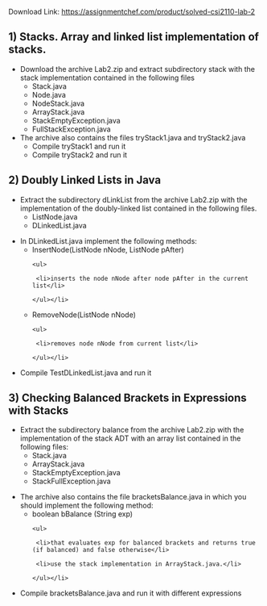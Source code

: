 Download Link: https://assignmentchef.com/product/solved-csi2110-lab-2
<br>
<h2>1) Stacks. Array and linked list implementation of stacks.</h2>

<ul>

 <li>Download the archive Lab2.zip and extract subdirectory stack with the stack implementation contained in the following files

  <ul>

   <li>Stack.java</li>

   <li>Node.java</li>

   <li>NodeStack.java</li>

   <li>ArrayStack.java</li>

   <li>StackEmptyException.java</li>

   <li>FullStackException.java</li>

  </ul></li>

 <li>The archive also contains the files tryStack1.java and tryStack2.java

  <ul>

   <li>Compile tryStack1 and run it</li>

   <li>Compile tryStack2 and run it</li>

  </ul></li>

</ul>

<h2>2) Doubly Linked Lists in Java</h2>

<ul>

 <li>Extract the subdirectory dLinkList from the archive Lab2.zip with the implementation of the doubly-linked list contained in the following files.

  <ul>

   <li>ListNode.java</li>

   <li>DLinkedList.java</li>

  </ul></li>

</ul>

<ul>

 <li>In DLinkedList.java implement the following methods:

  <ul>

   <li>InsertNode(ListNode nNode, ListNode pAfter)

    <ul>

     <li>inserts the node nNode after node pAfter in the current list</li>

    </ul></li>

   <li>RemoveNode(ListNode nNode)

    <ul>

     <li>removes node nNode from current list</li>

    </ul></li>

  </ul></li>

 <li>Compile TestDLinkedList.java and run it</li>

</ul>

<h2>3) Checking Balanced Brackets in Expressions with Stacks</h2>

<ul>

 <li>Extract the subdirectory balance from the archive Lab2.zip with the implementation of the stack ADT with an array list contained in the following files:

  <ul>

   <li>Stack.java</li>

   <li>ArrayStack.java</li>

   <li>StackEmptyException.java</li>

   <li>StackFullException.java</li>

  </ul></li>

</ul>

<ul>

 <li>The archive also contains the file bracketsBalance.java in which you should implement the following method:

  <ul>

   <li>boolean bBalance (String exp)

    <ul>

     <li>that evaluates exp for balanced brackets and returns true (if balanced) and false otherwise</li>

     <li>use the stack implementation in ArrayStack.java.</li>

    </ul></li>

  </ul></li>

 <li>Compile bracketsBalance.java and run it with different expressions</li>

</ul>